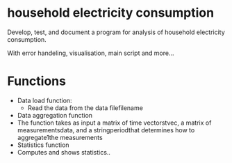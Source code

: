 # household electricity consumption

Develop, test, and document a program for analysis of household electricity consumption.

With error handeling, visualisation, main script and more...

# Functions

* Data load function:
  *  Read the data from the data filefilename
*  Data aggregation function
  * The function takes as input a matrix of time vectorstvec,  a matrix of measurementsdata, and a stringperiodthat determines how to aggregate1the measurements
* Statistics function
 *  Computes and shows statistics..
